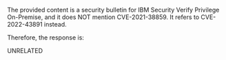 The provided content is a security bulletin for IBM Security Verify Privilege On-Premise, and it does NOT mention CVE-2021-38859. It refers to CVE-2022-43891 instead.

Therefore, the response is:

UNRELATED